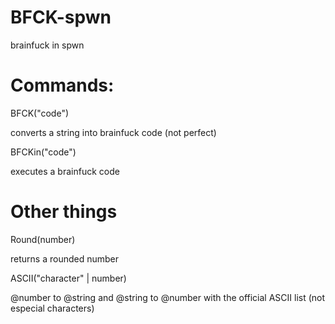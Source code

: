 # BFCK-spwn
brainfuck in spwn

# Commands:

BFCK("code")

converts a string into brainfuck code (not perfect)


BFCKin("code")

executes a brainfuck code

# Other things

Round(number)

returns a rounded number


ASCII("character" | number)

@number to @string and @string to @number with the official ASCII list (not especial characters)
